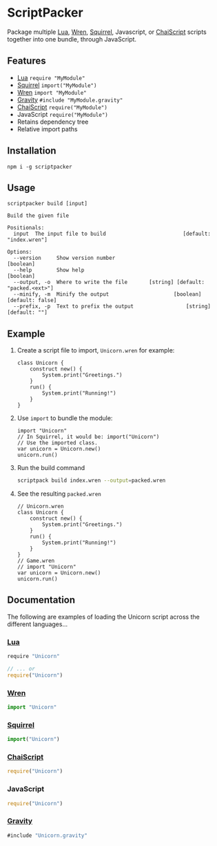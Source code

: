# ScriptPacker

Package multiple [Lua](https://www.lua.org/), [Wren](http://wren.io), [Squirrel](http://squirrel-lang.org/), Javascript, or [ChaiScript](http://chaiscript.com/) scripts together into one bundle, through JavaScript.

## Features

- [Lua](https://www.lua.org/) `require "MyModule"`
- [Squirrel](http://squirrel-lang.org) `import("MyModule")`
- [Wren](http://wren.io) `import "MyModule"`
- [Gravity](https://github.com/marcobambini/gravity) `#include "MyModule.gravity"`
- [ChaiScript](http://chaiscript.com) `require("MyModule")`
- JavaScript `require("MyModule")`
- Retains dependency tree
- Relative import paths

## Installation

```
npm i -g scriptpacker
```

## Usage

```
scriptpacker build [input]

Build the given file

Positionals:
  input  The input file to build                         [default: "index.wren"]

Options:
  --version     Show version number                                    [boolean]
  --help        Show help                                              [boolean]
  --output, -o  Where to write the file       [string] [default: "packed.<ext>"]
  --minify, -m  Minify the output                     [boolean] [default: false]
  --prefix, -p  Text to prefix the output                 [string] [default: ""]
```

## Example

1. Create a script file to import, `Unicorn.wren` for example:
	``` wren
	class Unicorn {
		construct new() {
			System.print("Greetings.")
		}
		run() {
			System.print("Running!")
		}
	}
	```

2. Use `import` to bundle the module:
	``` wren
	import "Unicorn"
	// In Squirrel, it would be: import("Unicorn")
	// Use the imported class.
	var unicorn = Unicorn.new()
	unicorn.run()
	```

3. Run the build command
	``` bash
	scriptpack build index.wren --output=packed.wren
	```

4. See the resulting `packed.wren`
	``` wren
	// Unicorn.wren
	class Unicorn {
		construct new() {
			System.print("Greetings.")
		}
		run() {
			System.print("Running!")
		}
	}
	// Game.wren
	// import "Unicorn"
	var unicorn = Unicorn.new()
	unicorn.run()
	```

## Documentation

The following are examples of loading the Unicorn script across the different languages...

### [Lua](https://www.lua.org)

``` javascript
require "Unicorn"

// ... or
require("Unicorn")
```

### [Wren](https://github.com/wren-lang/wren)

``` javascript
import "Unicorn"
```

### [Squirrel](http://www.squirrel-lang.org)

``` javascript
import("Unicorn")
```

### [ChaiScript](http://chaiscript.com)

``` javascript
require("Unicorn")
```

### JavaScript

``` javascript
require("Unicorn")
```

### [Gravity](https://github.com/marcobambini/gravity)

``` swift
#include "Unicorn.gravity"
```
